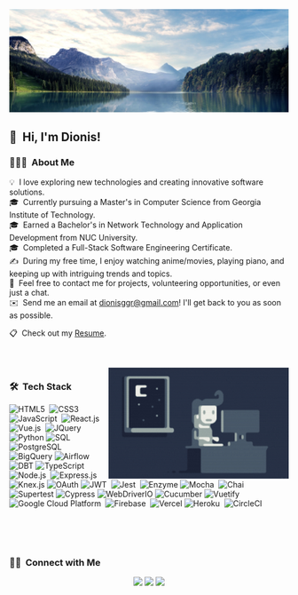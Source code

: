 <kbd>
  <img src="background.jpg" width="1000" alt="Hero Image" />
</kbd>

## 👋 &nbsp;Hi, I'm Dionis!

### 👨🏻‍💻 &nbsp;About Me

💡 &nbsp;I love exploring new technologies and creating innovative software solutions. \
🎓 &nbsp;Currently pursuing a Master's in Computer Science from Georgia Institute of Technology. \
🎓 &nbsp;Earned a Bachelor's in Network Technology and Application Development from NUC University. \
🎓 &nbsp;Completed a Full-Stack Software Engineering Certificate. \
✍️ &nbsp;During my free time, I enjoy watching anime/movies, playing piano, and keeping up with intriguing trends and topics. \
💬 &nbsp;Feel free to contact me for projects, volunteering opportunities, or even just a chat. \
✉️ &nbsp;Send me an email at dionisggr@gmail.com! I'll get back to you as soon as possible.

📋 &nbsp;Check out my <a href="https://bit.ly/dionis2023" alt="Dionis Gonzalez Resume" target="_blank">Resume</a>.

<br />
<br />

<img alt="Night Coding" width="325" src="https://raw.githubusercontent.com/AVS1508/AVS1508/master/assets/Night-Coding.gif" align="right" />

### 🛠 &nbsp;Tech Stack

![HTML5](https://img.shields.io/badge/-HTML5-333333?style=flat&logo=Html5&logoColor=1572B6)&nbsp;
![CSS3](https://img.shields.io/badge/-CSS3-333333?style=flat&logo=CSS3&logoColor=1572B6)&nbsp;
![JavaScript](https://img.shields.io/badge/-JavaScript-333333?style=flat&logo=javascript)&nbsp;
![React.js](https://img.shields.io/badge/-React-333333?style=flat&logo=react)&nbsp;
![Vue.js](https://img.shields.io/badge/-Vue-333333?style=flat&logo=vue.js)&nbsp;
![JQuery](https://img.shields.io/badge/-JQuery-333333?style=flat&logo=jquery)&nbsp;
![Python](https://img.shields.io/badge/-Python-333333?style=flat&logo=python)
![SQL](https://img.shields.io/badge/-SQL-333333?style=flat)
![PostgreSQL](https://img.shields.io/badge/-PostgreSQL-333333?style=flat&logo=postgresql)&nbsp;
![BigQuery](https://img.shields.io/badge/-BigQuery-333333?style=flat)
![Airflow](https://img.shields.io/badge/-Airflow-333333?style=flat)
![DBT](https://img.shields.io/badge/-DBT-333333?style=flat&logo=dbt)
![TypeScript](https://img.shields.io/badge/-TypeScript-333333?style=flat&logo=typescript)
![Node.js](https://img.shields.io/badge/-Node.js-333333?style=flat&logo=node.js)&nbsp;
![Express.js](https://img.shields.io/badge/-Express.js-333333?style=flat&logo=express)&nbsp;
![Knex.js](https://img.shields.io/badge/-Knex.js-333333?style=flat)
![OAuth](https://img.shields.io/badge/-OAuth-333333?style=flat)
![JWT](https://img.shields.io/badge/-JWT-333333?style=flat&logo=json)&nbsp;
![Jest](https://img.shields.io/badge/-Jest-333333?style=flat&logo=mocha)&nbsp;
![Enzyme](https://img.shields.io/badge/-Enzyme-333333?style=flat)
![Mocha](https://img.shields.io/badge/-Mocha-333333?style=flat&logo=mocha)&nbsp;
![Chai](https://img.shields.io/badge/-Chai-333333?style=flat&logo=mocha)&nbsp;
![Supertest](https://img.shields.io/badge/-Supertest-333333?style=flat)
![Cypress](https://img.shields.io/badge/-Cypress-333333?style=flat&logo=cypress)
![WebDriverIO](https://img.shields.io/badge/-WebDriverIO-333333?style=flat&logo=webdriverio)
![Cucumber](https://img.shields.io/badge/-Cucumber-333333?style=flat&logo=cucumber)
![Vuetify](https://img.shields.io/badge/-Vuetify-333333?style=flat&logo=vuetify)
![Google Cloud Platform](https://img.shields.io/badge/-Google-333333?style=flat&logo=heroku)&nbsp;
![Firebase](https://img.shields.io/badge/-Firebase-333333?style=flat&logo=postgresql)&nbsp;
![Vercel](https://img.shields.io/badge/-Vercel-333333?style=flat&logo=vercel)
![Heroku](https://img.shields.io/badge/-Heroku-333333?style=flat&logo=heroku)&nbsp;
![CircleCI](https://img.shields.io/badge/-CircleCI-333333?style=flat&logo=circleci)

<br/>
<br/>
<br/>

### 🤝🏻 &nbsp;Connect with Me

<p align="center">
  <a href="https://bit.ly/dionis2023" target="_blank"><img src="https://img.shields.io/badge/-My%20Resume-b22222?style=flat-square&logo=Google-Chrome&logoColor=white"/></a>
  <a href="https://linkedin.com/in/dionis-gonzalez"><img src="https://img.shields.io/badge/-Dionis%20Gonzalez%20-0077B5?style=flat-square&logo=Linkedin&logoColor=white"/></a>
  <a href="mailto:dionisggr@gmail.com"><img src="https://img.shields.io/badge/-dionisggr@gmail.com-D14836?style=flat-square&logo=Gmail&logoColor=white"/></a>
</p>
